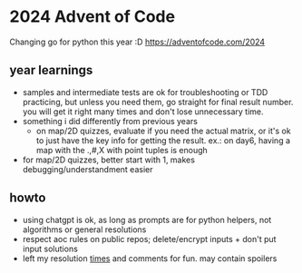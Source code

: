 # 2024 Advent of Code

Changing go for python this year :D
https://adventofcode.com/2024

## year learnings
- samples and intermediate tests are ok for troubleshooting or TDD practicing, but unless you need them, go straight for final result number. you will get it right many times and don't lose unnecessary time.
- something i did differently from previous years
  - on map/2D quizzes, evaluate if you need the actual matrix, or it's ok to just have the key info for getting the result.
  ex.: on day6, having a map with the .,#,X with point tuples is enough
- for map/2D quizzes, better start with 1, makes debugging/understandment easier

## howto
- using chatgpt is ok, as long as prompts are for  python helpers, not algorithms or general resolutions
- respect aoc rules on public repos; delete/encrypt inputs + don't put input solutions
- left my resolution [times](./times.txt) and comments for fun. may contain spoilers
